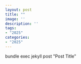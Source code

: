 ```yaml
---
layout: post
title: ""
image: ''
description: ''
tags:
- "2025"
categories:
- "2025"
---
```



bundle exec jekyll post "Post Title"